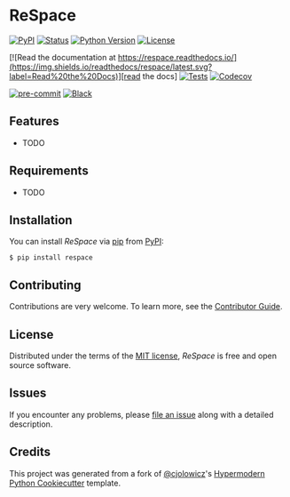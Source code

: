 # ReSpace

[![PyPI](https://img.shields.io/pypi/v/respace.svg)][pypi status]
[![Status](https://img.shields.io/pypi/status/respace.svg)][pypi status]
[![Python Version](https://img.shields.io/pypi/pyversions/respace)][pypi status]
[![License](https://img.shields.io/pypi/l/respace)][license file]

[![Read the documentation at https://respace.readthedocs.io/](https://img.shields.io/readthedocs/respace/latest.svg?label=Read%20the%20Docs)][read the docs]
[![Tests](https://github.com/TLouf/respace/workflows/Tests/badge.svg)][tests]
[![Codecov](https://codecov.io/gh/TLouf/respace/branch/main/graph/badge.svg)][codecov]

[![pre-commit](https://img.shields.io/badge/pre--commit-enabled-brightgreen?logo=pre-commit&logoColor=white)][pre-commit]
[![Black](https://img.shields.io/badge/code%20style-black-000000.svg)][black]

[pypi status]: https://pypi.org/project/respace/
[license file]: https://github.com/TLouf/respace/blob/main/LICENSE
[read the docs]: https://respace.readthedocs.io/
[tests]: https://github.com/TLouf/respace/actions?workflow=Tests
[codecov]: https://app.codecov.io/gh/TLouf/respace
[pre-commit]: https://github.com/pre-commit/pre-commit
[black]: https://github.com/psf/black

## Features

- TODO

## Requirements

- TODO

## Installation

You can install _ReSpace_ via [pip] from [PyPI]:

```console
$ pip install respace
```

## Contributing

Contributions are very welcome.
To learn more, see the [Contributor Guide].

## License

Distributed under the terms of the [MIT license][license page],
_ReSpace_ is free and open source software.

## Issues

If you encounter any problems,
please [file an issue] along with a detailed description.

## Credits

This project was generated from a fork of [@cjolowicz]'s [Hypermodern Python Cookiecutter] template.

[@cjolowicz]: https://github.com/cjolowicz
[pypi]: https://pypi.org/
[hypermodern python cookiecutter]: https://github.com/cjolowicz/cookiecutter-hypermodern-python
[file an issue]: https://github.com/TLouf/respace/issues
[pip]: https://pip.pypa.io/

<!-- github-only -->
[license page]: https://github.com/TLouf/respace/blob/main/LICENSE
[contributor guide]: https://github.com/TLouf/respace/blob/main/CONTRIBUTING.md
